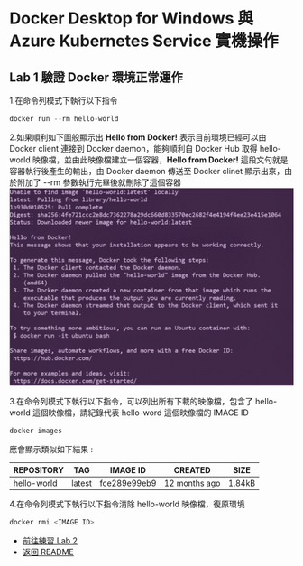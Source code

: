 # Docker Desktop for Windows 與 Azure Kubernetes Service 實機操作


## Lab 1 驗證 Docker 環境正常運作
1.在命令列模式下執行以下指令 
```powershell
docker run --rm hello-world
```

2.如果順利如下圖般顯示出 **Hello from Docker!** 表示目前環境已經可以由 Docker client 連接到 Docker daemon，能夠順利自 Docker Hub 取得 hello-world 映像檔，並由此映像檔建立一個容器，**Hello from Docker!** 這段文句就是容器執行後產生的輸出，由 Docker daemon 傳送至 Docker clinet 顯示出來，由於附加了 --rm 參數執行完畢後就刪除了這個容器
![Hello From Docker](images/hello.png)

3.在命令列模式下執行以下指令，可以列出所有下載的映像檔，包含了 hello-world 這個映像檔，請紀錄代表 hello-word 這個映像檔的 IMAGE ID
```powershell
docker images

```
應會顯示類似如下結果 :

| REPOSITORY  | TAG    | IMAGE ID     | CREATED       | SIZE   |
|-------------|--------|--------------|---------------|--------|
| hello-world | latest | fce289e99eb9 | 12 months ago | 1.84kB |

4.在命令列模式下執行以下指令清除 hello-world 映像檔，復原環境
```powershell
docker rmi <IMAGE ID>
```
* [前往練習 Lab 2](lab-02.md)
* [返回 README](README.md)